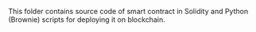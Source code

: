 
This folder contains source code of smart contract in Solidity and Python (Brownie) scripts for deploying it on blockchain.
